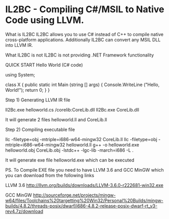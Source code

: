 IL2BC - Compiling C#/MSIL to Native Code using LLVM.
=====================================================

What is IL2BC
IL2BC allows you to use C# instead of C++ to compile native cross-platform applications. Additionally IL2BC can convert any MSIL DLL into LLVM IR.

What IL2BC is not
IL2BC is not providing .NET Framework functionality




QUICK START
Hello World (C# code)


using System;

class X {
	public static int Main (string [] args)
	{
		Console.WriteLine ("Hello, World!");
		return 0;
	}
}

Step 1) Generating LLVM IR file

Il2Bc.exe helloworld.cs /corelib:CoreLib.dll
Il2Bc.exe CoreLib.dll

It will generate 2 files helloworld.ll and CoreLib.ll

Step 2) Compiling executable file

llc -filetype=obj -mtriple=i686-w64-mingw32 CoreLib.ll
llc -filetype=obj -mtriple=i686-w64-mingw32 helloworld.ll
g++ -o helloworld.exe helloworld.obj CoreLib.obj -lstdc++ -lgc-lib -march=i686 -L .

It will generate exe file helloworld.exe which can be executed

PS. To Compile EXE file you need to have LLVM 3.6 and GCC MinGW which you can download from the following links

LLVM 3.6
http://llvm.org/builds/downloads/LLVM-3.6.0-r222681-win32.exe

GCC MinGW
http://sourceforge.net/projects/mingw-w64/files/Toolchains%20targetting%20Win32/Personal%20Builds/mingw-builds/4.8.2/threads-posix/dwarf/i686-4.8.2-release-posix-dwarf-rt_v3-rev4.7z/download

